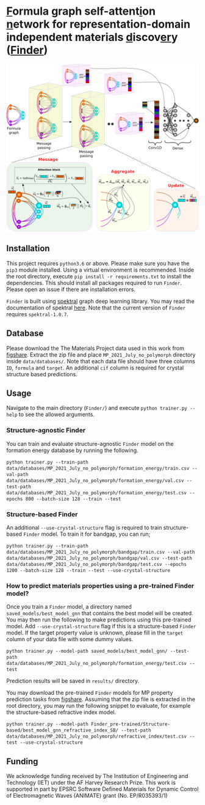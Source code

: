 # [F]()ormula graph self-attent[i]()on [n]()etwork for representation-domain independent materials [d]()iscov[er]()y ([Finder](https://onlinelibrary.wiley.com/doi/10.1002/advs.202200164))

![Finder architecture](https://github.com/ihalage/Finder/blob/main/Finder/figures/figure2.png)

## Installation

This project requires `python3.6` or above. Please make sure you have the `pip3` module installed. Using a virtual environment is recommended. Inside the root directory, execute `pip install -r requirements.txt` to install the dependencies. This should install all packages required to run `Finder`. Please open an issue if there are installation errors.

`Finder` is built using [spektral](https://graphneural.network/) graph deep learning library. You may read the documentation of spektral [here](https://graphneural.network/getting-started/). Note that the current version of `Finder` requires `spektral-1.0.7`.

## Database

Please download the The Materials Project data used in this work from [figshare](https://doi.org/10.6084/m9.figshare.19308407). Extract the zip file and place `MP_2021_July_no_polymorph` directory inside `data/databases/`. Note that each data file should have three columns `ID`, `formula` and `target`. An additional `cif` column is required for crystal structure based predictions.

## Usage

Navigate to the main directory (`Finder/`) and execute `python trainer.py --help` to see the allowed arguments.

### Structure-agnostic Finder

You can train and evaluate structure-agnostic `Finder` model on the formation energy database by running the following.

```
python trainer.py --train-path data/databases/MP_2021_July_no_polymorph/formation_energy/train.csv --val-path data/databases/MP_2021_July_no_polymorph/formation_energy/val.csv --test-path data/databases/MP_2021_July_no_polymorph/formation_energy/test.csv --epochs 800 --batch-size 128 --train --test
```

### Structure-based Finder

An additional `--use-crystal-structure` flag is required to train structure-based `Finder` model. To train it for bandgap, you can run;

```
python trainer.py --train-path data/databases/MP_2021_July_no_polymorph/bandgap/train.csv --val-path data/databases/MP_2021_July_no_polymorph/bandgap/val.csv --test-path data/databases/MP_2021_July_no_polymorph/bandgap/test.csv --epochs 1200 --batch-size 128 --train --test --use-crystal-structure
```

### How to predict materials properties using a pre-trained Finder model?

Once you train a `Finder` model, a directory named `saved_models/best_model_gnn` that contains the best model will be created. You may then run the following to make predictions using this pre-trained model. Add `--use-crystal-structure` flag if this is a structure-based `Finder` model. If the target property value is unknown, please fill in the `target` column of your data file with some dummy values.

```
python trainer.py --model-path saved_models/best_model_gnn/ --test-path data/databases/MP_2021_July_no_polymorph/formation_energy/test.csv --test
```

Prediction results will be saved in `results/` directory. 

You may download the pre-trained `Finder` models for MP property prediction tasks from [figshare](https://doi.org/10.6084/m9.figshare.19308392). Assuming that the zip file is extracted in the root directory, you may run the following snippet to evaluate,  for example the structure-based refractive index model.

```
python trainer.py --model-path Finder_pre-trained/Structure-based/best_model_gnn_refractive_index_SB/ --test-path data/databases/MP_2021_July_no_polymorph/refractive_index/test.csv --test --use-crystal-structure
```


## Funding
We acknowledge funding received by The Institution of Engineering and Technology (IET) under the AF Harvey Research Prize. This work is supported in part by EPSRC Software Defined Materials for Dynamic Control of Electromagnetic Waves (ANIMATE) grant (No. EP/R035393/1) 
